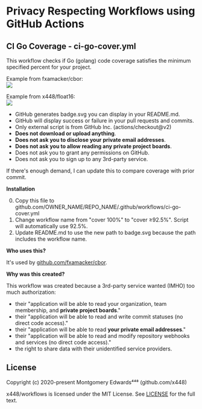 # Privacy Respecting Workflows using GitHub Actions

## CI Go Coverage - ci-go-cover.yml
This workflow checks if Go (golang) code coverage satisfies the minimum specified percent for your project.

Example from fxamacker/cbor:  
[![](https://github.com/fxamacker/cbor/workflows/cover%20%E2%89%A597%25/badge.svg)](https://github.com/fxamacker/cbor/blob/master/.github/workflows/ci-go-cover.yml)

Example from x448/float16:  
[![](https://github.com/x448/float16/workflows/cover%20100%25/badge.svg)](https://github.com/x448/float16/blob/master/.github/workflows/cover.yml)

* GitHub generates badge.svg you can display in your README.md.
* GitHub will display success or failure in your pull requests and commits.
* Only external script is from GitHub Inc. (actions/checkout@v2)
* __Does not download or upload anything__.
* __Does not ask you to disclose your private email addresses__.
* __Does not ask you to allow reading any private project boards__.
* Does not ask you to grant any permissions on GitHub.
* Does not ask you to sign up to any 3rd-party service.

If there's enough demand, I can update this to compare coverage with prior commit.

__Installation__

0. Copy this file to github.com/OWNER_NAME/REPO_NAME/.github/workflows/ci-go-cover.yml  
1. Change workflow name from "cover 100%" to "cover ≥92.5%". Script will automatically use 92.5%.  
2. Update README.md to use the new path to badge.svg because the path includes the workflow name.  

__Who uses this?__

It's used by [github.com/fxamacker/cbor](https://github.com/fxamacker/cbor).

__Why was this created?__  

This workflow was created because a 3rd-party service wanted (IMHO) too much authorization:
* their "application will be able to read your organization, team membership, and __private project boards__."
* their "application will be able to read and write commit statuses (no direct code access)."
* their "application will be able to read __your private email addresses__."
* their "application will be able to read and modify repository webhooks and services (no direct code access)."
* the right to share data with their unidentified service providers.

## License
Copyright (c) 2020-present Montgomery Edwards⁴⁴⁸ (github.com/x448)

x448/workflows is licensed under the MIT License. See [LICENSE](LICENSE) for the full text.
